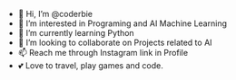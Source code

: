 - 👋 Hi, I’m @coderbie
- 👀 I’m interested in Programing and AI Machine Learning
- 🌱 I’m currently learning Python
- 💞️ I’m looking to collaborate on Projects related to AI
- 📫 Reach me through Instagram link in Profile
- 💕 Love to travel, play games and code.

<!---
coderbie/coderbie is a ✨ special ✨ repository because its `README.md` (this file) appears on your GitHub profile.
You can click the Preview link to take a look at your changes.
--->
